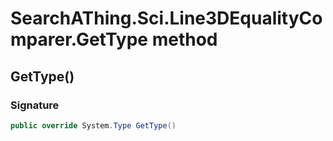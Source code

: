 # SearchAThing.Sci.Line3DEqualityComparer.GetType method
## GetType()
### Signature
```csharp
public override System.Type GetType()
```
